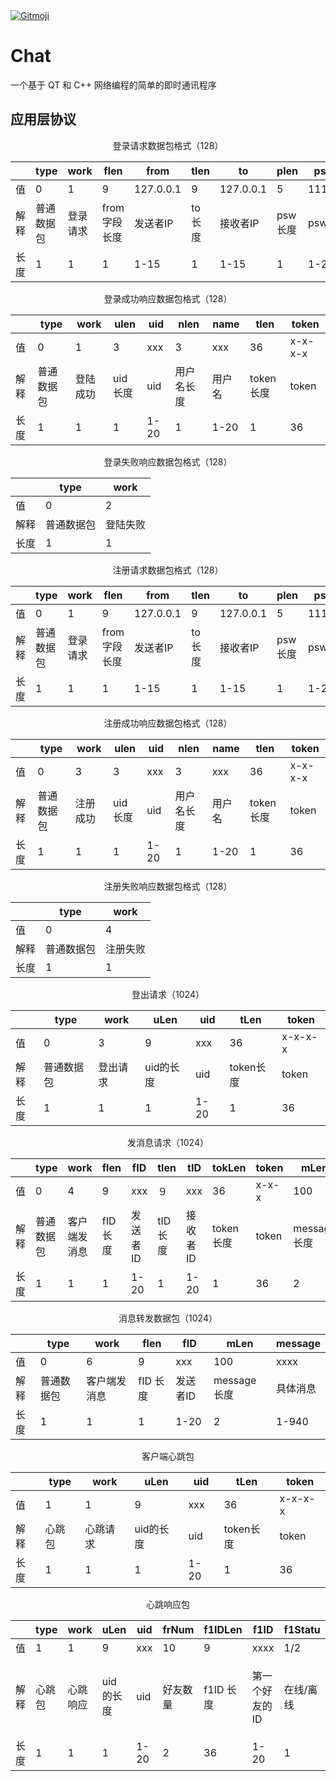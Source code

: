 <a href="https://gitmoji.carloscuesta.me">
  <img src="https://img.shields.io/badge/gitmoji-%20😜%20😍-FFDD67.svg?style=flat-square" alt="Gitmoji">
</a>

# Chat

一个基于 QT 和 C++ 网络编程的简单的即时通讯程序

## 应用层协议 

<center>登录请求数据包格式（128）</center>

|      | type       | work     | flen         | from      | tlen    | to        | plen    | psw   | ulen    | uid       | size   |
| ---- | ---------- | -------- | ------------ | --------- | ------- | --------- | ------- | ----- | ------- | --------- | :----- |
| 值   | 0          | 1        | 9            | 127.0.0.1 | 9       | 127.0.0.1 | 5       | 11111 | 9       | 111111111 | 39     |
| 解释 | 普通数据包 | 登录请求 | from字段长度 | 发送者IP  | to 长度 | 接收者IP  | psw长度 | psw   | uid长度 | uid       | 总长度 |
| 长度 | 1          | 1        | 1            | 1-15      | 1       | 1-15      | 1       | 1-20  | 1       | 1-20      | 1      |

<center>登录成功响应数据包格式（128）</center>

|      | type       | work     | ulen    | uid  | nlen       | name   | tlen      | token   |
| ---- | ---------- | -------- | ------- | ---- | ---------- | ------ | --------- | ------- |
| 值   | 0          | 1        | 3       | xxx  | 3          | xxx    | 36        | x-x-x-x |
| 解释 | 普通数据包 | 登陆成功 | uid长度 | uid  | 用户名长度 | 用户名 | token长度 | token   |
| 长度 | 1          | 1        | 1       | 1-20 | 1          | 1-20   | 1         | 36      |

<center>登录失败响应数据包格式（128）</center>

|      | type       | work     |
| ---- | ---------- | -------- |
| 值   | 0          | 2        |
| 解释 | 普通数据包 | 登陆失败 |
| 长度 | 1          | 1        |

<center>注册请求数据包格式（128）</center>

|      | type       | work     | flen         | from      | tlen    | to        | plen    | psw   | nlen     | name   | aLen         | aPSW     | size   |
| ---- | ---------- | -------- | ------------ | --------- | ------- | --------- | ------- | ----- | -------- | ------ | ------------ | -------- | :----- |
| 值   | 0          | 1        | 9            | 127.0.0.1 | 9       | 127.0.0.1 | 5       | 11111 | 3        | xxx    | 5            | 11111    | 39     |
| 解释 | 普通数据包 | 登录请求 | from字段长度 | 发送者IP  | to 长度 | 接收者IP  | psw长度 | psw   | name长度 | 用户名 | 重复密码长度 | 重复密码 | 总长度 |
| 长度 | 1          | 1        | 1            | 1-15      | 1       | 1-15      | 1       | 1-20  | 1        | 1-20   | 1            | 1-20     | 1      |

<center>注册成功响应数据包格式（128）</center>

|      | type       | work     | ulen    | uid  | nlen       | name   | tlen      | token   |
| ---- | ---------- | -------- | ------- | ---- | ---------- | ------ | --------- | ------- |
| 值   | 0          | 3        | 3       | xxx  | 3          | xxx    | 36        | x-x-x-x |
| 解释 | 普通数据包 | 注册成功 | uid长度 | uid  | 用户名长度 | 用户名 | token长度 | token   |
| 长度 | 1          | 1        | 1       | 1-20 | 1          | 1-20   | 1         | 36      |

<center>注册失败响应数据包格式（128）</center>

|      | type       | work     |
| ---- | ---------- | -------- |
| 值   | 0          | 4        |
| 解释 | 普通数据包 | 注册失败 |
| 长度 | 1          | 1        |

<center>登出请求（1024）</center>

|      | type       | work     | uLen      | uid  | tLen      | token   |
| ---- | ---------- | -------- | --------- | ---- | --------- | ------- |
| 值   | 0          | 3        | 9         | xxx  | 36        | x-x-x-x |
| 解释 | 普通数据包 | 登出请求 | uid的长度 | uid  | token长度 | token   |
| 长度 | 1          | 1        | 1         | 1-20 | 1         | 36      |

<center>发消息请求（1024）</center>

|      | type       | work         | flen     | fID      | tlen    | tID      | tokLen    | token | mLen        | message  |
| ---- | ---------- | ------------ | -------- | -------- | ------- | -------- | --------- | ----- | ----------- | -------- |
| 值   | 0          | 4            | 9        | xxx      | ９      | xxx      | 36        | x-x-x | 100         | xxxx     |
| 解释 | 普通数据包 | 客户端发消息 | fID 长度 | 发送者ID | tID长度 | 接收者ID | token长度 | token | message长度 | 具体消息 |
| 长度 | 1          | 1            | 1        | 1-20     | 1       | 1-20     | 1         | 36    | 2           | 1-940    |

<center>消息转发数据包（1024）</center>

|      | type       | work         | flen     | fID      | mLen        | message  |
| ---- | ---------- | ------------ | -------- | -------- | ----------- | -------- |
| 值   | 0          | 6            | 9        | xxx      | 100         | xxxx     |
| 解释 | 普通数据包 | 客户端发消息 | fID 长度 | 发送者ID | message长度 | 具体消息 |
| 长度 | 1          | 1            | 1        | 1-20     | 2           | 1-940    |

<center>客户端心跳包</center>

|      | type   | work     | uLen      | uid  | tLen      | token   |
| ---- | ------ | -------- | --------- | ---- | --------- | ------- |
| 值   | 1      | 1        | 9         | xxx  | 36        | x-x-x-x |
| 解释 | 心跳包 | 心跳请求 | uid的长度 | uid  | token长度 | token   |
| 长度 | 1      | 1        | 1         | 1-20 | 1         | 36      |

<center>心跳响应包</center>

|      | type   | work     | uLen      | uid  | frNum    | f1IDLen   | f1ID | f1Statu | ... | size |
| ---- | ------ | -------- | --------- | ---- | -------- | --------- | --------- | --------- | --------- | --------- |
| 值   | 1      | 1        | 9         | xxx  | 10       | 9         | xxxx     | 1/2 | ... | 189 |
| 解释 | 心跳包 | 心跳响应 | uid的长度 | uid  | 好友数量 | f1ID 长度 | 第一个好友的ID | 在线/离线 | ... | 数据包总长 |
| 长度 | 1      | 1        | 1         | 1-20 | 2   | 36        | 1-20    | 1   | ... | 2 |